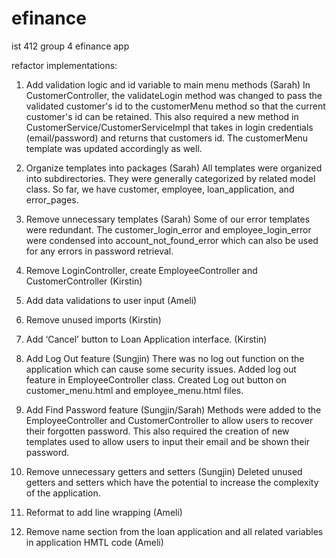 # efinance
ist 412 group 4 efinance app

refactor implementations:
1) Add validation logic and id variable to main menu methods (Sarah)
    In CustomerController, the validateLogin method was changed to pass the validated customer's id to the customerMenu method so that the current customer's id
    can be retained. This also required a new method in CustomerService/CustomerServiceImpl that takes in login credentials (email/password) and returns that
    customers id. The customerMenu template was updated accordingly as well.

2) Organize templates into packages (Sarah)
    All templates were organized into subdirectories. They were generally categorized by related model class. So far, we have customer, employee, loan_application, 
    and error_pages.
 
3) Remove unnecessary templates (Sarah)
    Some of our error templates were redundant. The customer_login_error and employee_login_error were condensed into account_not_found_error which can also
    be used for any errors in password retrieval.
 
4) Remove LoginController, create EmployeeController and CustomerController (Kirstin)

5) Add data validations to user input (Ameli)

6) Remove unused imports (Kirstin)

7) Add ‘Cancel’ button to Loan Application interface. (Kirstin)

8) Add Log Out feature (Sungjin)
    There was no log out function on the application which can cause some security issues. Added log out feature in EmployeeController class.
    Created Log out button on customer_menu.html and employee_menu.html files.

9) Add Find Password feature (Sungjin/Sarah)
    Methods were added to the EmployeeController and CustomerController to allow users to recover their forgotten password. This also required the creation of 
    new templates used to allow users to input their email and be shown their password.

10) Remove unnecessary getters and setters (Sungjin)
    Deleted unused getters and setters which have the potential to increase the complexity of the application.

12) Reformat to add line wrapping (Ameli)

13) Remove name section from the loan application and all related variables in application HMTL code (Ameli)
